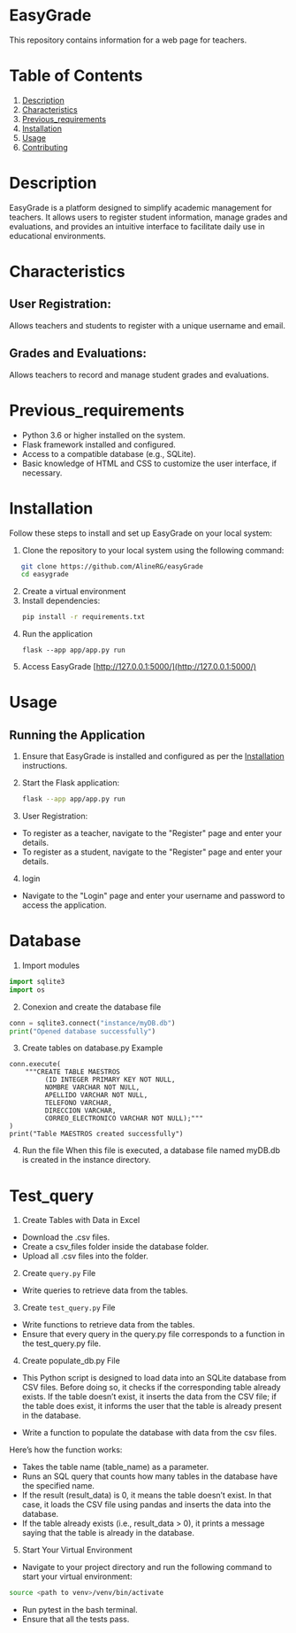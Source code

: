 # EasyGrade
This repository contains information for a web page for teachers.

# Table of Contents
1. [Description](#Description)
2. [Characteristics](#Characteristics)
3. [Previous_requirements](#Previous_requirements)
4. [Installation](#Installation)
5. [Usage](#Usage)
6. [Contributing](#Contributing)


# Description

EasyGrade is a platform designed to simplify academic management for teachers. It allows users to register student information, manage grades and evaluations, and provides an intuitive interface to facilitate daily use in educational environments. 

# Characteristics

## User Registration:
Allows teachers and students to register with a unique username and email.
## Grades and Evaluations:
Allows teachers to record and manage student grades and evaluations.

# Previous_requirements

- Python 3.6 or higher installed on the system.
- Flask framework installed and configured.
- Access to a compatible database (e.g., SQLite).
- Basic knowledge of HTML and CSS to customize the user interface, if necessary.

# Installation

Follow these steps to install and set up EasyGrade on your local system:
1. Clone the repository to your local system using the following command:
```bash
   git clone https://github.com/AlineRG/easyGrade
   cd easygrade
```
2. Create a virtual environment 
3. Install dependencies:
    ```bash
    pip install -r requirements.txt
    ```
4. Run the application
    ```
    flask --app app/app.py run
    ```
5. Access EasyGrade
    [http://127.0.0.1:5000/](http://127.0.0.1:5000/)


# Usage
## Running the Application

1. Ensure that EasyGrade is installed and configured as per the [Installation](#installation) instructions.
2. Start the Flask application:

   ```bash
   flask --app app/app.py run
   ```

3. User Registration:
- To register as a teacher, navigate to the "Register" page and enter your details.
- To register as a student, navigate to the "Register" page and enter your details.

4. login 
- Navigate to the "Login" page and enter your username and password to access the application.

# Database 

1. Import modules 
```python
import sqlite3
import os
```

2. Conexion and create the database file
```python
conn = sqlite3.connect("instance/myDB.db")
print("Opened database successfully")
```

3. Create tables on database.py
Example
```
conn.execute(
    """CREATE TABLE MAESTROS
         (ID INTEGER PRIMARY KEY NOT NULL,
         NOMBRE VARCHAR NOT NULL,
         APELLIDO VARCHAR NOT NULL,
         TELEFONO VARCHAR,
         DIRECCION VARCHAR,
         CORREO_ELECTRONICO VARCHAR NOT NULL);"""
)
print("Table MAESTROS created successfully")
```

4. Run the file
When this file is executed, a database file named myDB.db is created in the instance directory. 

# Test_query

1. Create Tables with Data in Excel
- Download the .csv files.
- Create a csv_files folder inside the database folder.
- Upload all .csv files into the folder.

2. Create `query.py` File
- Write queries to retrieve data from the tables.

3. Create `test_query.py` File
- Write functions to retrieve data from the tables.
- Ensure that every query in the query.py file corresponds to a function in the test_query.py file.

4. Create populate_db.py File
- This Python script is designed to load data into an SQLite database from CSV files. Before doing so, it checks if the corresponding table already exists. If the table doesn’t exist, it inserts the data from the CSV file; if the table does exist, it informs the user that the table is already present in the database.

- Write a function to populate the database with data from the csv files.

Here’s how the function works:
- Takes the table name (table_name) as a parameter.
- Runs an SQL query that counts how many tables in the database have the specified name.
- If the result (result_data) is 0, it means the table doesn’t exist. In that case, it loads the CSV file using pandas and inserts the data into the database.
- If the table already exists (i.e., result_data > 0), it prints a message saying that the table is already in the database.

5. Start Your Virtual Environment
- Navigate to your project directory and run the following command to start your virtual environment:
```bash
source <path to venv>/venv/bin/activate
```
- Run pytest in the bash terminal.
- Ensure that all the tests pass.


